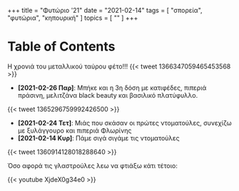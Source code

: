 +++
title = "Φυτώριο '21"
date = "2021-02-14"
tags = [ "σπορεία", "φυτώρια", "κηπουρική" ]
topics = [ "" ]
+++


# Table of Contents



Η χρονιά του μεταλλικού ταύρου φέτο!!!
{{< tweet 1366347059465453568 >}}

-   **<span class="timestamp-wrapper"><span class="timestamp">[2021-02-26 Παρ]</span></span>**: Μπήκε και η 3η δόση με κατιφέδες, πιπεριά πράσινη, μελιτζάνα black beauty και βασιλικό πλατύφυλλο.

{{< tweet 1365296759992426500 >}}

-   **<span class="timestamp-wrapper"><span class="timestamp">[2021-02-24 Τετ]</span></span>**: Μιάς που σκάσαν οι πρώτες ντοματούλες, συνεχίζω με ξυλάγγουρο και πιπεριά Φλωρίνης
-   **<span class="timestamp-wrapper"><span class="timestamp">[2021-02-14 Κυρ]</span></span>**: Πάμε σιγά σιγάμε τις ντοματούλες

{{< tweet 1360914128018288640 >}}

Όσο αφορά τις γλαστρούλες λεω να φτιάξω κάτι τέτοιο:

{{< youtube XjdeX0g34e0 >}}

